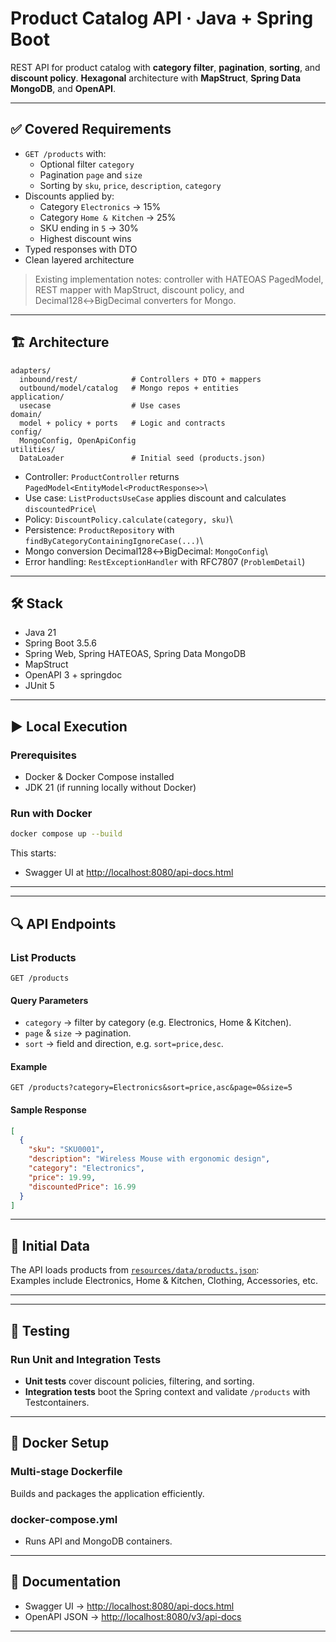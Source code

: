 # Product Catalog API · Java + Spring Boot

REST API for product catalog with **category filter**,
**pagination**, **sorting**, and **discount policy**.
**Hexagonal** architecture with **MapStruct**, **Spring Data MongoDB**, and
**OpenAPI**.

------------------------------------------------------------------------

## ✅ Covered Requirements

- `GET /products` with:
    - Optional filter `category`
    - Pagination `page` and `size`
    - Sorting by `sku`, `price`, `description`, `category`
- Discounts applied by:
    - Category `Electronics` → 15%
    - Category `Home & Kitchen` → 25%
    - SKU ending in `5` → 30%
    - Highest discount wins
- Typed responses with DTO
- Clean layered architecture

> Existing implementation notes: controller with HATEOAS
> PagedModel, REST mapper with MapStruct, discount policy, and
> Decimal128↔BigDecimal converters for Mongo.

------------------------------------------------------------------------

## 🏗️ Architecture

    adapters/
      inbound/rest/            # Controllers + DTO + mappers
      outbound/model/catalog   # Mongo repos + entities
    application/
      usecase                  # Use cases
    domain/
      model + policy + ports   # Logic and contracts
    config/
      MongoConfig, OpenApiConfig
    utilities/
      DataLoader               # Initial seed (products.json)

- Controller: `ProductController` returns
  `PagedModel<EntityModel<ProductResponse>>`\
- Use case: `ListProductsUseCase` applies discount and calculates
  `discountedPrice`\
- Policy: `DiscountPolicy.calculate(category, sku)`\
- Persistence: `ProductRepository` with
  `findByCategoryContainingIgnoreCase(...)`\
- Mongo conversion Decimal128↔BigDecimal: `MongoConfig`\
- Error handling: `RestExceptionHandler` with RFC7807
  (`ProblemDetail`)

------------------------------------------------------------------------

## 🛠️ Stack

- Java 21
- Spring Boot 3.5.6
- Spring Web, Spring HATEOAS, Spring Data MongoDB
- MapStruct
- OpenAPI 3 + springdoc
- JUnit 5

------------------------------------------------------------------------

## ▶️ Local Execution

### Prerequisites

- Docker & Docker Compose installed
- JDK 21 (if running locally without Docker)

### Run with Docker

```bash
docker compose up --build
```

This starts:

- Swagger UI at [http://localhost:8080/api-docs.html](http://localhost:8080/api-docs.html)

------------------------------------------------------------------------

---

## 🔍 API Endpoints

### List Products

`GET /products`

#### Query Parameters

- `category` → filter by category (e.g. Electronics, Home & Kitchen).
- `page` & `size` → pagination.
- `sort` → field and direction, e.g. `sort=price,desc`.

#### Example

```http
GET /products?category=Electronics&sort=price,asc&page=0&size=5
```

#### Sample Response

```json
[
  {
    "sku": "SKU0001",
    "description": "Wireless Mouse with ergonomic design",
    "category": "Electronics",
    "price": 19.99,
    "discountedPrice": 16.99
  }
]
```

---

## 📂 Initial Data

The API loads products from [`resources/data/products.json`](src/main/resources/data/products.json):  
Examples include Electronics, Home & Kitchen, Clothing, Accessories, etc.

---

------------------------------------------------------------------------

## 🧪 Testing

### Run Unit and Integration Tests

- **Unit tests** cover discount policies, filtering, and sorting.
- **Integration tests** boot the Spring context and validate `/products` with Testcontainers.

---

## 🐳 Docker Setup

### Multi-stage Dockerfile

Builds and packages the application efficiently.

### docker-compose.yml

- Runs API and MongoDB containers.

---

## 📖 Documentation

- Swagger UI → [http://localhost:8080/api-docs.html](http://localhost:8080/api-docs.html)
- OpenAPI JSON → [http://localhost:8080/v3/api-docs](http://localhost:8080/v3/api-docs)

---